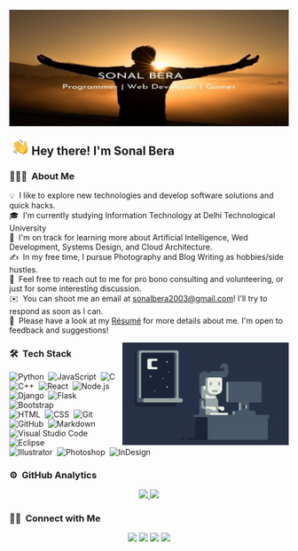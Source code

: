 ![Sonal Bera Banner](https://raw.githubusercontent.com/sonalbera/sonalbera/master/assets/sonal.png)

<img alt="Night Coding" src="./assets/Hand%20Wave.gif" width='40' align="left"/><h2>Hey there! I'm Sonal Bera</h2>


### 👨🏻‍💻 &nbsp;About Me

💡 &nbsp;I like to explore new technologies and develop software solutions and quick hacks.\
🎓 &nbsp;I'm currently studying Information Technology at Delhi Technological University\
🌱 &nbsp;I'm on track for learning more about Artificial Intelligence, Wed Development, Systems Design, and Cloud Architecture.\
✍️ &nbsp;In my free time, I pursue Photography and Blog Writing as hobbies/side hustles.\
💬 &nbsp;Feel free to reach out to me for pro bono consulting and volunteering, or just for some interesting discussion.\
✉️ &nbsp;You can shoot me an email at sonalbera2003@gmail.com! I'll try to respond as soon as I can.\
📄 &nbsp;Please have a look at my [Résumé](https://drive.google.com/file/d/13TdQOXzAb38Ip7SeszZvTn2THQl9kGHg/view?usp=sharing) for more details about me. I'm open to feedback and suggestions!

<img alt="Night Coding" src="https://raw.githubusercontent.com/AVS1508/AVS1508/master/assets/Night-Coding.gif" align="right"/>

### 🛠 &nbsp;Tech Stack

![Python](https://img.shields.io/badge/-Python-05122A?style=flat&logo=python)&nbsp;
![JavaScript](https://img.shields.io/badge/-JavaScript-05122A?style=flat&logo=javascript)&nbsp;
![C](https://img.shields.io/badge/-C-05122A?style=flat&logo=C&logoColor=A8B9CC)&nbsp;
![C++](https://img.shields.io/badge/-C++-05122A?style=flat&logo=C%2B%2B&logoColor=00599C)&nbsp;
![React](https://img.shields.io/badge/-React-05122A?style=flat&logo=react)&nbsp;
![Node.js](https://img.shields.io/badge/-Node.js-05122A?style=flat&logo=node.js)&nbsp;
![Django](https://img.shields.io/badge/-Django-05122A?style=flat&logo=django&logoColor=092E20)&nbsp;
![Flask](https://img.shields.io/badge/-Flask-05122A?style=flat&logo=flask)&nbsp;
![Bootstrap](https://img.shields.io/badge/-Bootstrap-05122A?style=flat&logo=bootstrap&logoColor=563D7C)\
![HTML](https://img.shields.io/badge/-HTML-05122A?style=flat&logo=HTML5)&nbsp;
![CSS](https://img.shields.io/badge/-CSS-05122A?style=flat&logo=CSS3&logoColor=1572B6)&nbsp;
![Git](https://img.shields.io/badge/-Git-05122A?style=flat&logo=git)&nbsp;
![GitHub](https://img.shields.io/badge/-GitHub-05122A?style=flat&logo=github)&nbsp;
![Markdown](https://img.shields.io/badge/-Markdown-05122A?style=flat&logo=markdown)\
![Visual Studio Code](https://img.shields.io/badge/-Visual%20Studio%20Code-05122A?style=flat&logo=visual-studio-code&logoColor=007ACC)&nbsp;
![Eclipse](https://img.shields.io/badge/-Eclipse-05122A?style=flat&logo=eclipse-ide&logoColor=2C2255)\
![Illustrator](https://img.shields.io/badge/-Illustrator-05122A?style=flat&logo=adobe-illustrator)&nbsp;
![Photoshop](https://img.shields.io/badge/-Photoshop-05122A?style=flat&logo=adobe-photoshop)&nbsp;
![InDesign](https://img.shields.io/badge/-InDesign-05122A?style=flat&logo=adobe-indesign)

### ⚙️ &nbsp;GitHub Analytics

<p align="center">
<a href="https://github.com/sonalbera">
  <img height="180em" src="https://github-readme-stats-eight-theta.vercel.app/api?username=sonalbera&show_icons=true&theme=algolia&include_all_commits=true&count_private=true"/>
  <img height="180em" src="https://github-readme-stats-eight-theta.vercel.app/api/top-langs/?username=sonalbera&layout=compact&langs_count=8&theme=algolia"/>
</a>
</p>

### 🤝🏻 &nbsp;Connect with Me

<p align="center">
<a href="https://www.sonalbera.tech"><img src="https://img.shields.io/badge/-sonalbera.tech-3423A6?style=flat&logo=Google-Chrome&logoColor=white"/></a>
<a href="https://linkedin.com/in/sonalbera"><img src="https://img.shields.io/badge/-Sonal%20Bera%20-0077B5?style=flat&logo=Linkedin&logoColor=white"/></a>
<a href="mailto:sonalbera2003@gmail.com"><img src="https://img.shields.io/badge/-E-Mail-D14836?style=flat&logo=Gmail&logoColor=white"/></a>
<a href="https://instagram.com/sonal_sb_"><img src="https://img.shields.io/badge/-@sonal_sb-E4405F?style=flat&logo=Instagram&logoColor=white"/></a>

